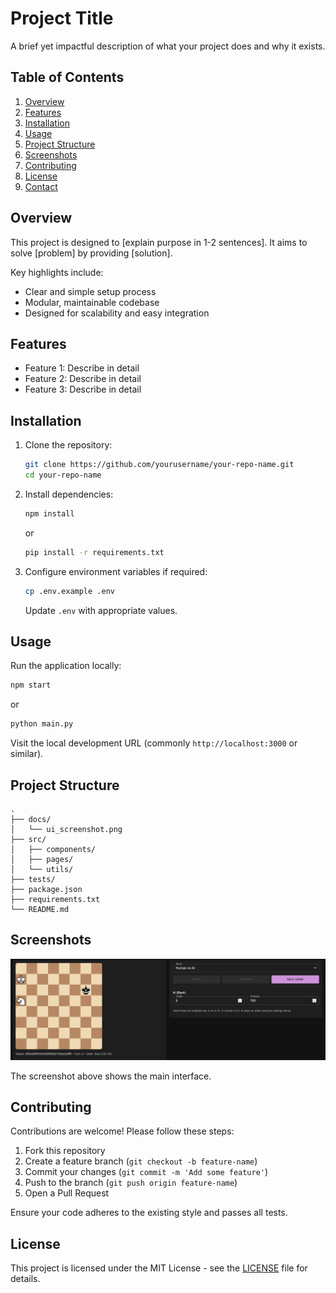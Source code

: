 # Project Title

A brief yet impactful description of what your project does and why it exists.

## Table of Contents
1. [Overview](#overview)
2. [Features](#features)
3. [Installation](#installation)
4. [Usage](#usage)
5. [Project Structure](#project-structure)
6. [Screenshots](#screenshots)
7. [Contributing](#contributing)
8. [License](#license)
9. [Contact](#contact)

## Overview
This project is designed to [explain purpose in 1-2 sentences]. It aims to solve [problem] by providing [solution].

Key highlights include:
- Clear and simple setup process
- Modular, maintainable codebase
- Designed for scalability and easy integration

## Features
- Feature 1: Describe in detail
- Feature 2: Describe in detail
- Feature 3: Describe in detail

## Installation
1. Clone the repository:
   ```bash
   git clone https://github.com/yourusername/your-repo-name.git
   cd your-repo-name
   ```

2. Install dependencies:
   ```bash
   npm install
   ```
   or
   ```bash
   pip install -r requirements.txt
   ```

3. Configure environment variables if required:
   ```bash
   cp .env.example .env
   ```
   Update `.env` with appropriate values.

## Usage
Run the application locally:
```bash
npm start
```
or
```bash
python main.py
```

Visit the local development URL (commonly `http://localhost:3000` or similar).

## Project Structure
```
.
├── docs/
│   └── ui_screenshot.png
├── src/
│   ├── components/
│   ├── pages/
│   └── utils/
├── tests/
├── package.json
├── requirements.txt
└── README.md
```

## Screenshots
![UI Screenshot](docs/ui_screenshot.png)

The screenshot above shows the main interface.

## Contributing
Contributions are welcome! Please follow these steps:
1. Fork this repository
2. Create a feature branch (`git checkout -b feature-name`)
3. Commit your changes (`git commit -m 'Add some feature'`)
4. Push to the branch (`git push origin feature-name`)
5. Open a Pull Request

Ensure your code adheres to the existing style and passes all tests.

## License
This project is licensed under the MIT License - see the [LICENSE](LICENSE) file for details.